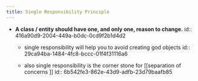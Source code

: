 ```yaml
---
title: Single Responsibility Principle
---
```


- __A class / entity should have one, and only one, reason to change.__
id:: 416a90d9-2004-449a-b0dc-0cd9f2b1d4d2
	 - single responsibility will help you to avoid creating god objects
id:: 29ca94ba-1484-4fc8-bccc-01f4f31116a6

	 - also single responsibility is the corner stone for [[separation of concerns ]]
id:: 6b542fe3-862e-43d9-adfb-23d79baafb85
